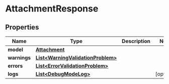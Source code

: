 

# AttachmentResponse


## Properties

Name | Type | Description | Notes
------------ | ------------- | ------------- | -------------
**model** | [**Attachment**](Attachment.md) |  | 
**warnings** | [**List&lt;WarningValidationProblem&gt;**](WarningValidationProblem.md) |  | 
**errors** | [**List&lt;ErrorValidationProblem&gt;**](ErrorValidationProblem.md) |  | 
**logs** | [**List&lt;DebugModeLog&gt;**](DebugModeLog.md) |  |  [optional]



